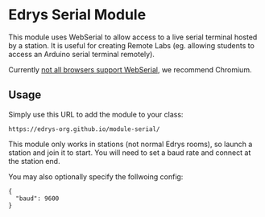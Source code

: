 # Edrys Serial Module

This module uses WebSerial to allow access to a live serial terminal hosted by a station. It is useful for creating Remote Labs (eg. allowing students to access an Arduino serial terminal remotely).

Currently [not all browsers support WebSerial](https://caniuse.com/web-serial), we recommend Chromium.

## Usage

Simply use this URL to add the module to your class:

```
https://edrys-org.github.io/module-serial/
```

This module only works in stations (not normal Edrys rooms), so launch a station and join it to start. You will need to set a baud rate and connect at the station end.

You may also optionally specify the follwoing config:

```
{
  "baud": 9600
}
```